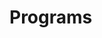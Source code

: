 # Programs




























































































